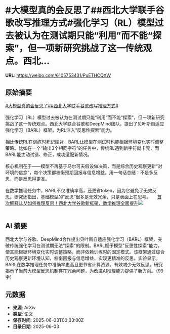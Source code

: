# #大模型真的会反思了##西北大学联手谷歌改写推理方式#强化学习（RL）模型过去被认为在测试期只能“利用”而不能“探索”，但一项新研究挑战了这一传统观点。西北...

**URL**: https://weibo.com/6105753431/PuETHCQXW

## 原始摘要

<a href="https://m.weibo.cn/search?containerid=231522type%3D1%26t%3D10%26q%3D%23%E5%A4%A7%E6%A8%A1%E5%9E%8B%E7%9C%9F%E7%9A%84%E4%BC%9A%E5%8F%8D%E6%80%9D%E4%BA%86%23&amp;extparam=%23%E5%A4%A7%E6%A8%A1%E5%9E%8B%E7%9C%9F%E7%9A%84%E4%BC%9A%E5%8F%8D%E6%80%9D%E4%BA%86%23" data-hide=""><span class="surl-text">#大模型真的会反思了#</span></a><a href="https://m.weibo.cn/search?containerid=231522type%3D1%26t%3D10%26q%3D%23%E8%A5%BF%E5%8C%97%E5%A4%A7%E5%AD%A6%E8%81%94%E6%89%8B%E8%B0%B7%E6%AD%8C%E6%94%B9%E5%86%99%E6%8E%A8%E7%90%86%E6%96%B9%E5%BC%8F%23&amp;extparam=%23%E8%A5%BF%E5%8C%97%E5%A4%A7%E5%AD%A6%E8%81%94%E6%89%8B%E8%B0%B7%E6%AD%8C%E6%94%B9%E5%86%99%E6%8E%A8%E7%90%86%E6%96%B9%E5%BC%8F%23" data-hide=""><span class="surl-text">#西北大学联手谷歌改写推理方式#</span></a><br><br>强化学习（RL）模型过去被认为在测试期只能“利用”而不能“探索”，但一项新研究挑战了这一传统观点。西北大学联合谷歌和DeepMind团队，提出了贝叶斯自适应强化学习（BARL）框架，为RL注入“反思性探索”能力。<br><br>相比传统RL在训练时死记硬背，BARL让模型在测试时也能根据环境变化实时调整策略。比如在一个“输出3个相同字符”的任务中，传统RL遇到新字符就卡壳，而BARL能主动试错、修正，成功适配新情况。<br><br>核心机制在于——模型不再基于马尔可夫假设做决策，而是综合历史观察更新“对环境的信念”，每个决策都权衡预期回报与信息增益。用一句话总结：不是多反思，而是反思得更准。<br><br>在数学推理任务中，BARL不仅准确率高，还更省token，因为它避免了无效反思。研究还指出，基础模型的“反思”很多是无效冗余，只是表面上在思考。 <a href="https://weibo.com/ttarticle/p/show?id=2309405173070536245443" data-hide=""><span class="url-icon"><img style="width: 1rem;height: 1rem" src="https://h5.sinaimg.cn/upload/2015/09/25/3/timeline_card_small_article_default.png" referrerpolicy="no-referrer"></span><span class="surl-text">首次解释LLM如何推理反思！西北大学谷歌新框架，数学推理全面提升</span></a><img style="" src="https://tvax2.sinaimg.cn/large/006Fd7o3ly1i20w1y90jtj30d307d74m.jpg" referrerpolicy="no-referrer"><br><br>

## AI 摘要

西北大学与谷歌、DeepMind合作提出贝叶斯自适应强化学习（BARL）框架，突破传统强化学习在测试期无法"探索"的限制。BARL赋予模型"反思性探索"能力，使其能根据环境变化实时调整策略，而非依赖训练时的固定模式。该框架通过综合历史观察更新环境认知，权衡回报与信息增益，实现更精准的反思。实验显示，BARL在数学推理任务中准确率更高且更节省计算资源，有效减少无效反思。研究揭示了当前大模型反思机制存在冗余问题，为改进AI推理能力提供了新方向。（99字）

## 元数据

- **来源**: ArXiv
- **类型**: 论文
- **保存时间**: 2025-06-03T00:03:00Z
- **目录日期**: 2025-06-03
